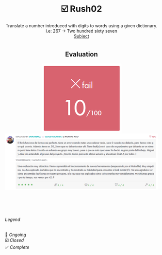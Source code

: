 # <h1 align="center"> :ballot_box_with_check: Rush02</h1>
<p align="center">
 Translate a number introduced with digits to words using a given dictionary.<br />
 i.e: 267 -> Two hundred sixty seven<br>
<a href="../Resources/Subjects/en.subject_rush02.pdf">Subject</a>
</p>

# <h2 align="center"> Evaluation </h1>
<p align="center">
<a><img src="../Resources/Evals/grade_rush02.png" alt="evaluation2" class="centerImage"/></a><br />
<a><img src="../Resources/Evals/grades_rush02.png" alt="evaluation" width=1000 class="centerImage"/></a><br />
</p>

<br>
<br>
<br>

###### Legend
:black_square_button: _Ongoing_<br />
:ballot_box_with_check: _Closed_<br />
:white_check_mark: _Complete_<br />
